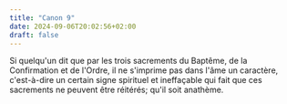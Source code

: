 ```yaml
---
title: "Canon 9"
date: 2024-09-06T20:02:56+02:00
draft: false
---
```



Si quelqu'un dit que par les trois sacrements du Baptême, de la Confirmation et de l'Ordre, il ne s'imprime pas dans l'âme un caractère, c'est-à-dire un certain signe spirituel et ineffaçable qui fait que ces sacrements ne peuvent être réitérés; qu'il soit anathème.
